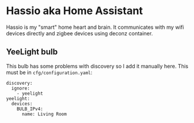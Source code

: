 # Hassio aka Home Assistant
Hassio is my "smart" home heart and brain. It communicates with my wifi devices directly and zigbee devices using deconz container.


## YeeLight bulb
This bulb has some problems with discovery so I add it manually here.
This must be in `cfg/configuration.yaml`:
```
discovery:
  ignore:
    - yeelight
yeelight:
  devices:
    BULB_IPv4:
      name: Living Room
```